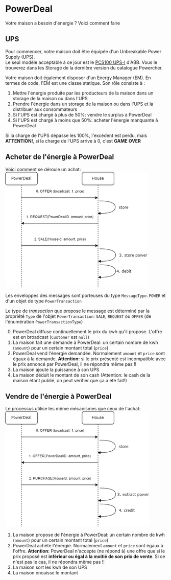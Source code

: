# PowerDeal

Votre maison a besoin d'énergie ? Voici comment faire

## UPS

Pour commencer, votre maison doit être équipée d'un Unbreakable Power Supply (UPS).  
Le seul modèle acceptable à ce jour est le [PCS100 UPS-I](https://new.abb.com/ups/fr-ch/onduleurs/onduleurs-triphases-industriels/pcs100-ups-i/donnees-techniques) d'ABB. Vous le trouverez dans les Storage de la dernière version du catalogue Powercher.

Votre maison doit également disposer d'un Energy Manager (EM). En termes de code, l'EM est une classe statique.
Son rôle consiste à :
1. Mettre l'énergie produite par les producteurs de la maison dans un storage de la maison ou dans l'UPS
2. Prendre l'énergie dans un storage de la maison ou dans l'UPS et la distribuer aux consommateurs
3. Si l'UPS est chargé à plus de 50%: vendre le surplus à PowerDeal
4. Si l'UPS est chargé à moins que 50%: acheter l'énergie manquante à PowerDeal

Si la charge de l'UPS dépasse les 100%, l'excédent est perdu, mais **ATTENTION!**, si la charge de l'UPS arrive à 0, c'est **GAME OVER** 

## Acheter de l'énergie à PowerDeal

Voici comment se déroule un achat:
![](purchase.png)

Les enveloppes des messages sont porteuses du type `MessageType.POWER` et d'un objet de type `PowerTransaction`

Le type de _transaction_ que propose le message est déterminé par la propriété `Type` de l'objet `PowerTransaction`: `SALE`, `REQUEST` ou `OFFER` (de l'énumération `PowerTransactionType`)

0. PowerDeal diffuse continuellement le prix du kwh qu'il propose. L'offre est en broadcast (`Customer` est `null`)
1. La maison fait une demande à PowerDeal: un certain nombre de kwh (`amount`) pour un certain montant total (`price`)
2. PowerDeal vend l'énergie demandée. Normalement `amount` et `price` sont égaux à la demande. **Attention:** si le prix présenté est incompatible avec le prix annoncé par PowerDeal, il ne répondra même pas !!
3. La maison ajoute la puissance à son UPS
4. La maison déduit le montant de son cash (Attention: le cash de la maison étant publié, on peut vérifier que ça a été fait!)

## Vendre de l'énergie à PowerDeal

Le processus utilise les même mécanismes que ceux de l'achat:
![](sale.png)

1. La maison propose de l'énergie à PowerDeal: un certain nombre de kwh (`amount`) pour un certain montant total (`price`)
2. PowerDeal achète l'énergie. Normalement `amount` et `price` sont égaux à l'offre. **Attention:** PowerDeal n'accepte (ne répond à) une offre que si le prix proposé est **inférieur ou égal à la moitié de son prix de vente**. Si ce n'est pas le cas, il ne répondra même pas !!
3. La maison sort les kwh de son UPS
4. La maison encaisse le montant